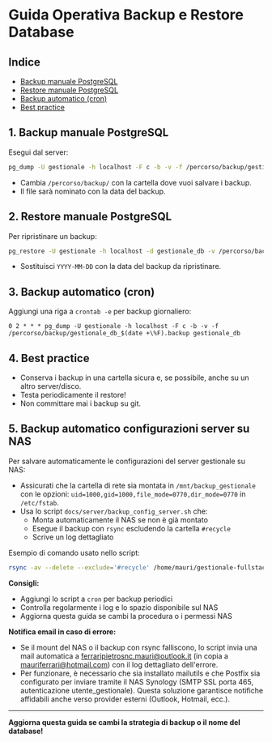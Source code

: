 # Guida Operativa Backup e Restore Database

## Indice
- [Backup manuale PostgreSQL](#1-backup-manuale-postgresql)
- [Restore manuale PostgreSQL](#2-restore-manuale-postgresql)
- [Backup automatico (cron)](#3-backup-automatico-cron)
- [Best practice](#4-best-practice)


## 1. Backup manuale PostgreSQL

Esegui dal server:
```bash
pg_dump -U gestionale -h localhost -F c -b -v -f /percorso/backup/gestionale_db_$(date +%F).backup gestionale_db
```
- Cambia `/percorso/backup/` con la cartella dove vuoi salvare i backup.
- Il file sarà nominato con la data del backup.

## 2. Restore manuale PostgreSQL

Per ripristinare un backup:
```bash
pg_restore -U gestionale -h localhost -d gestionale_db -v /percorso/backup/gestionale_db_YYYY-MM-DD.backup
```
- Sostituisci `YYYY-MM-DD` con la data del backup da ripristinare.

## 3. Backup automatico (cron)

Aggiungi una riga a `crontab -e` per backup giornaliero:
```
0 2 * * * pg_dump -U gestionale -h localhost -F c -b -v -f /percorso/backup/gestionale_db_$(date +\%F).backup gestionale_db
```

## 4. Best practice
- Conserva i backup in una cartella sicura e, se possibile, anche su un altro server/disco.
- Testa periodicamente il restore!
- Non committare mai i backup su git.

## 5. Backup automatico configurazioni server su NAS

Per salvare automaticamente le configurazioni del server gestionale su NAS:

- Assicurati che la cartella di rete sia montata in `/mnt/backup_gestionale` con le opzioni:
  `uid=1000,gid=1000,file_mode=0770,dir_mode=0770` in `/etc/fstab`.
- Usa lo script `docs/server/backup_config_server.sh` che:
  - Monta automaticamente il NAS se non è già montato
  - Esegue il backup con `rsync` escludendo la cartella `#recycle`
  - Scrive un log dettagliato

Esempio di comando usato nello script:
```bash
rsync -av --delete --exclude='#recycle' /home/mauri/gestionale-fullstack/docs/server/ /mnt/backup_gestionale/
```

**Consigli:**
- Aggiungi lo script a `cron` per backup periodici
- Controlla regolarmente i log e lo spazio disponibile sul NAS
- Aggiorna questa guida se cambi la procedura o i permessi NAS

**Notifica email in caso di errore:**
- Se il mount del NAS o il backup con rsync falliscono, lo script invia una mail automatica a ferraripietrosnc.mauri@outlook.it (in copia a mauriferrari@hotmail.com) con il log dettagliato dell'errore.
- Per funzionare, è necessario che sia installato mailutils e che Postfix sia configurato per inviare tramite il NAS Synology (SMTP SSL porta 465, autenticazione utente_gestionale). Questa soluzione garantisce notifiche affidabili anche verso provider esterni (Outlook, Hotmail, ecc.).

---

**Aggiorna questa guida se cambi la strategia di backup o il nome del database!** 